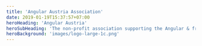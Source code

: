 ```yaml
---
title: 'Angular Austria Association'
date: 2019-01-19T15:37:57+07:00
heroHeading: 'Angular Austria'
heroSubHeading: 'The non-profit association supporting the Angular & front-end developer community in Austria and beyond'
heroBackground: 'images/logo-large-1c.png'
---
```

